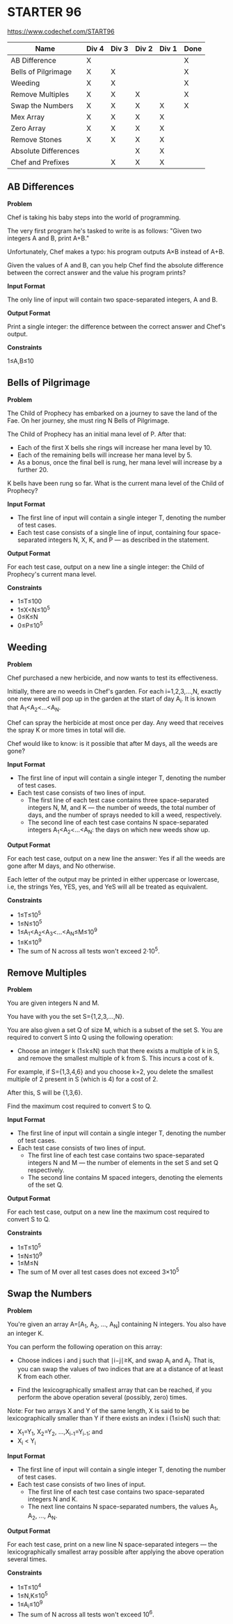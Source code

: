 # STARTER 96

https://www.codechef.com/START96

| Name                 | Div 4 | Div 3 | Div 2 | Div 1 | Done |
|----------------------|-------|-------|-------|-------|------|
| AB Difference        | X     |       |       |       | X    |
| Bells of Pilgrimage  | X     | X     |       |       | X    |
| Weeding              | X     | X     |       |       | X    |
| Remove Multiples     | X     | X     | X     |       | X    |
| Swap the Numbers     | X     | X     | X     | X     | X    |
| Mex Array            | X     | X     | X     | X     |      |
| Zero Array           | X     | X     | X     | X     |      |
| Remove Stones        | X     | X     | X     | X     |      |
| Absolute Differences |       |       | X     | X     |      |
| Chef and Prefixes    |       | X     | X     | X     |      |

## AB Differences

**Problem**

Chef is taking his baby steps into the world of programming.

The very first program he's tasked to write is as follows:
"Given two integers A and B, print A+B."

Unfortunately, Chef makes a typo: his program outputs A×B instead of A+B.

Given the values of A and B, can you help Chef find the absolute difference between the correct answer and the value his program prints?

**Input Format**

The only line of input will contain two space-separated integers, A and B.

**Output Format**

Print a single integer: the difference between the correct answer and Chef's output.

**Constraints**

1≤A,B≤10

## Bells of Pilgrimage

**Problem**

The Child of Prophecy has embarked on a journey to save the land of the Fae.
On her journey, she must ring N Bells of Pilgrimage.

The Child of Prophecy has an initial mana level of P. After that:
- Each of the first X bells she rings will increase her mana level by 10.
- Each of the remaining bells will increase her mana level by 5.
- As a bonus, once the final bell is rung, her mana level will increase by a further 20.

K bells have been rung so far. What is the current mana level of the Child of Prophecy?

**Input Format**

- The first line of input will contain a single integer T, denoting the number of test cases.
- Each test case consists of a single line of input, containing four space-separated integers N, X, K, and P — as described in the statement.

**Output Format**

For each test case, output on a new line a single integer: the Child of Prophecy's current mana level.

**Constraints**
- 1≤T≤100
- 1≤X<N≤10<sup>5</sup>
- 0≤K≤N
- 0≤P≤10<sup>5</sup>

## Weeding

**Problem**

Chef purchased a new herbicide, and now wants to test its effectiveness.

Initially, there are no weeds in Chef's garden.
For each i=1,2,3,…,N, exactly one new weed will pop up in the garden at the start of day A<sub>i</sub>.
It is known that A<sub>1</sub><A<sub>2</sub><…<A<sub>N</sub>.

Chef can spray the herbicide at most once per day.
Any weed that receives the spray K or more times in total will die.

Chef would like to know: is it possible that after M days, all the weeds are gone?

**Input Format**

- The first line of input will contain a single integer T, denoting the number of test cases.
- Each test case consists of two lines of input.
  - The first line of each test case contains three space-separated integers N, M, and K — the number of weeds, the total number of days, and the number of sprays needed to kill a weed, respectively.
  - The second line of each test case contains N space-separated integers A<sub>1</sub><A<sub>2</sub><…<A<sub>N</sub>: the days on which new weeds show up.

**Output Format**

For each test case, output on a new line the answer: Yes if all the weeds are gone after M days, and No otherwise.

Each letter of the output may be printed in either uppercase or lowercase, i.e, the strings Yes, YES, yes, and YeS will all be treated as equivalent.

**Constraints**

- 1≤T≤10<sup>5</sup>
- 1≤N≤10<sup>5</sup>
- 1≤A<sub>1</sub><A<sub>2</sub><A<sub>3</sub><…<A<sub>N</sub>≤M≤10<sup>9</sup>
- 1≤K≤10<sup>9</sup>
- The sum of N across all tests won't exceed 2⋅10<sup>5</sup>.

## Remove Multiples

**Problem**

You are given integers N and M.

You have with you the set S={1,2,3,…,N}.

You are also given a set Q of size M, which is a subset of the set S.
You are required to convert S into Q using the following operation:

- Choose an integer k (1≤k≤N) such that there exists a multiple of k in S, and remove the smallest multiple of k from S.
This incurs a cost of k.

For example, if S={1,3,4,6} and you choose k=2, you delete the smallest multiple of 2 present in S (which is 4) for a cost of 2.

After this, S will be {1,3,6}.

Find the maximum cost required to convert S to Q.

**Input Format**

- The first line of input will contain a single integer T, denoting the number of test cases.
- Each test case consists of two lines of input.
  - The first line of each test case contains two space-separated integers N and M — the number of elements in the set S and set Q respectively.
  - The second line contains M spaced integers, denoting the elements of the set Q.

**Output Format**

For each test case, output on a new line the maximum cost required to convert S to Q.

**Constraints**
- 1≤T≤10<sup>5</sup>
- 1≤N≤10<sup>9</sup>
- 1≤M≤N
- The sum of M over all test cases does not exceed 3×10<sup>5</sup> 

## Swap the Numbers

**Problem**

You're given an array A=[A<sub>1</sub>, A<sub>2</sub>, ..., A<sub>N</sub>] containing N integers.
You also have an integer K.

You can perform the following operation on this array:
- Choose indices i and j such that ∣i−j∣≥K, and swap A<sub>i</sub> and A<sub>j</sub>. 
That is, you can swap the values of two indices that are at a distance of at least 
K from each other.

- Find the lexicographically smallest array that can be reached, if you perform the above operation several (possibly, zero) times.

Note: For two arrays X and Y of the same length, X is said to be lexicographically smaller than Y if there exists an index i (1≤i≤N) such that:
- X<sub>1</sub>=Y<sub>1</sub>, X<sub>2</sub>=Y<sub>2</sub>, ...,X<sub>i-1</sub>=Y<sub>i-1</sub>; and
- X<sub>i</sub> < Y<sub>i</sub>
 
**Input Format**

- The first line of input will contain a single integer T, denoting the number of test cases.
- Each test case consists of two lines of input.
  - The first line of each test case contains two space-separated integers N and K.
  - The next line contains N space-separated numbers, the values A<sub>1</sub>, A<sub>2</sub>, ..., A<sub>N</sub>.

**Output Format**

For each test case, print on a new line N space-separated integers — the lexicographically smallest array possible after applying the above operation several times.

**Constraints**

- 1≤T≤10<sup>4</sup>
- 1≤N,K≤10<sup>5</sup>
- 1≤A<sub>i</sub>≤10<sup>9</sup>
- The sum of N across all tests won't exceed 10<sup>6</sup>.